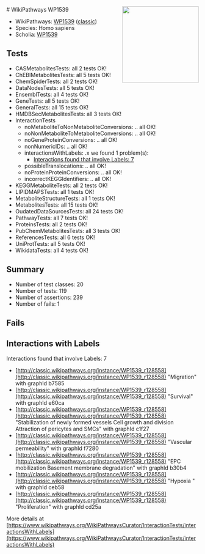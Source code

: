 <img style="float: right; width: 200px" src="https://upload.wikimedia.org/wikipedia/commons/thumb/8/83/Wplogo_with_text_500.png/640px-Wplogo_with_text_500.png" />
# WikiPathways WP1539

* WikiPathways: [WP1539](https://wikipathways.org/pathways/WP1539) ([classic](https://classic.wikipathways.org/instance/WP1539))
* Species: Homo sapiens
* Scholia: [WP1539](https://scholia.toolforge.org/wikipathways/WP1539)
## Tests
* CASMetabolitesTests: all 2 tests OK!
* ChEBIMetabolitesTests: all 5 tests OK!
* ChemSpiderTests: all 2 tests OK!
* DataNodesTests: all 5 tests OK!
* EnsemblTests: all 4 tests OK!
* GeneTests: all 5 tests OK!
* GeneralTests: all 15 tests OK!
* HMDBSecMetabolitesTests: all 3 tests OK!
* InteractionTests
    * noMetaboliteToNonMetaboliteConversions: .. all OK!
    * noNonMetaboliteToMetaboliteConversions: .. all OK!
    * noGeneProteinConversions: .. all OK!
    * nonNumericIDs: .. all OK!
    * interactionsWithLabels: .x we found 1 problem(s):
        * [Interactions found that involve Labels: 7](#630d267e)
    * possibleTranslocations: .. all OK!
    * noProteinProteinConversions: .. all OK!
    * incorrectKEGGIdentifiers: .. all OK!
* KEGGMetaboliteTests: all 2 tests OK!
* LIPIDMAPSTests: all 1 tests OK!
* MetaboliteStructureTests: all 1 tests OK!
* MetabolitesTests: all 15 tests OK!
* OudatedDataSourcesTests: all 24 tests OK!
* PathwayTests: all 7 tests OK!
* ProteinsTests: all 2 tests OK!
* PubChemMetabolitesTests: all 3 tests OK!
* ReferencesTests: all 6 tests OK!
* UniProtTests: all 5 tests OK!
* WikidataTests: all 4 tests OK!


## Summary

* Number of test classes: 20
* Number of tests: 119
* Number of assertions: 239
* Number of fails: 1

## Fails

<a name="630d267e" />

## Interactions with Labels

Interactions found that involve Labels: 7

* [http://classic.wikipathways.org/instance/WP1539_r128558](http://classic.wikipathways.org/instance/WP1539_r128558) "Migration" with graphId b7585
* [http://classic.wikipathways.org/instance/WP1539_r128558](http://classic.wikipathways.org/instance/WP1539_r128558) "Survival" with graphId e60ca
* [http://classic.wikipathways.org/instance/WP1539_r128558](http://classic.wikipathways.org/instance/WP1539_r128558) "Stabilization of newly formed
vessels
Cell growth and division
Attraction of pericytes and SMCs" with graphId c1f27
* [http://classic.wikipathways.org/instance/WP1539_r128558](http://classic.wikipathways.org/instance/WP1539_r128558) "Vascular
permeability" with graphId f7280
* [http://classic.wikipathways.org/instance/WP1539_r128558](http://classic.wikipathways.org/instance/WP1539_r128558) "EPC mobilization
Basement membrane
degradation" with graphId b30b4
* [http://classic.wikipathways.org/instance/WP1539_r128558](http://classic.wikipathways.org/instance/WP1539_r128558) "Hypoxia " with graphId ceb58
* [http://classic.wikipathways.org/instance/WP1539_r128558](http://classic.wikipathways.org/instance/WP1539_r128558) "Proliferation" with graphId cd25a


More details at [https://www.wikipathways.org/WikiPathwaysCurator/InteractionTests/interactionsWithLabels](https://www.wikipathways.org/WikiPathwaysCurator/InteractionTests/interactionsWithLabels)

